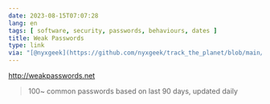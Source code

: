 ```yaml
---
date: 2023-08-15T07:07:28
lang: en
tags: [ software, security, passwords, behaviours, dates ]
title: Weak Passwords
type: link
via: "[@nyxgeek](https://github.com/nyxgeek/track_the_planet/blob/main/nyxgeek_Track_the_Planet_2023.08.14.pdf)"
---
```


http://weakpasswords.net

> 100~ common passwords based on last 90 days, updated daily
